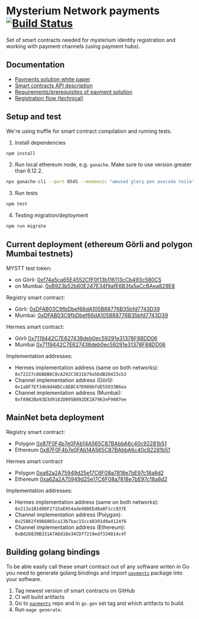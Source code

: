 # Mysterium Network payments [![Build Status](https://travis-ci.com/mysteriumnetwork/payments-smart-contracts.svg?token=t9FwiYsxwDxkJWnSMpfr&branch=master)](https://travis-ci.com/mysteriumnetwork/payments-smart-contracts)

Set of smart contracts needed for mysterium identity registration and working with payment channels (using payment hubs).

## Documentation

* [Payments solution white paper](docs/paper/accountant-pattern.pdf)
* [Smart contracts API description](docs/smart-contracts.md)
* [Requirements/prerequisites of payment solution](docs/prerequisites.md)
* [Registration flow (technical)](docs/registration-flow.md)

## Setup and test

We're using truffle for smart contract compilation and running tests.

1. Install dependencies

```bash
npm install
```

2. Run local ethereum node, e.g. `ganache`. Make sure to use version greater than 6.12.2.

```bash
npx ganache-cli --port 8545 --mnemonic "amused glory pen avocado toilet dragon entry kitchen cliff retreat canyon danger"
```

3. Run tests

```bash
npm test
```

4. Testing migration/deployment
```bash
npm run migrate
```

## Current deployment (ethereum Görli and polygon Mumbai testnets)

MYSTT test token:
- on Görli: [0xf74a5ca65E4552CfF0f13b116113cCb493c580C5](https://goerli.etherscan.io/address/0xf74a5ca65E4552CfF0f13b116113cCb493c580C5)
- on Mumbai: [0xB923b52b60E247E34f9afE6B3fa5aCcBAea829E8](https://explorer-mumbai.maticvigil.com/tokens/0xB923b52b60E247E34f9afE6B3fa5aCcBAea829E8/token-transfers)

Registry smart contract:
- Görli: [0xDFAB03C9fbDbef66dA105B88776B35bfd7743D39](https://goerli.etherscan.io/address/0xDFAB03C9fbDbef66dA105B88776B35bfd7743D39)
- Mumbai: [0xDFAB03C9fbDbef66dA105B88776B35bfd7743D39](https://explorer-mumbai.maticvigil.com/address/0xDFAB03C9fbDbef66dA105B88776B35bfd7743D39/transactions)

Hermes smart contract:
- Görli [0x7119442C7E627438deb0ec59291e31378F88DD06](https://goerli.etherscan.io/address/0x7119442C7E627438deb0ec59291e31378F88DD06)
- Mumbai [0x7119442C7E627438deb0ec59291e31378F88DD06](https://explorer-mumbai.maticvigil.com/address/0x7119442C7E627438deb0ec59291e31378F88DD06/transactions)

Implementation addresses:
- Hermes implementation address (same on both networks): `0x72227c86B8B6C0cA292C3631679a5DdB20433cb3`
- Channel implementation address (Görli): `0x1aDF7Ef34b9d48DCc8EBC47D989bfdE55933B6ea`
- Channel implementation address (Mumbai): `0xf8982Ba93D3d9182D095B892DE2A7963eF9807ee`


## MainNet beta deployment

Registry smart contract:
- Polygon [0x87F0F4b7e0FAb14A565C87BAbbA6c40c92281b51](https://polygonscan.com/address/0x87F0F4b7e0FAb14A565C87BAbbA6c40c92281b51)
- Ethereum [0x87F0F4b7e0FAb14A565C87BAbbA6c40c92281b51](https://etherscan.io/address/0x87f0f4b7e0fab14a565c87babba6c40c92281b51)

Hermes smart contract
- Polygon [0xa62a2A75949d25e17C6F08a7818e7bE97c18a8d2](https://polygonscan.com/address/0xa62a2a75949d25e17c6f08a7818e7be97c18a8d2)
- Ethereum [0xa62a2A75949d25e17C6F08a7818e7bE97c18a8d2](https://etherscan.io/address/0xa62a2A75949d25e17C6F08a7818e7bE97c18a8d2)


Implementation addresses:
- Hermes implementation address (same on both networks): `0x213a1B1d08F2715aE054ade98DEEd8a8F1cc937E`
- Channel implementation address (Polygon): `0x25882f4966065ca13b7bac15cc48391d9a4124f6`
- Channel implementation address (Ethereum): `0xBd20839B331A7A8d10e34CDf7219edf334814c4f`


## Building golang bindings

To be able easily call these smart contract out of any software writen in Go you need to generate golang bindings and import [`payments`](https://github.com/mysteriumnetwork/payments) package into your software.

1. Tag newest version of smart contracts on GitHub
2. CI will build artifacts
3. Go to [`payments`](https://github.com/mysteriumnetwork/payments) repo and in `go.gen` set tag and which artifacts to build.
4. Run `mage generate`.
